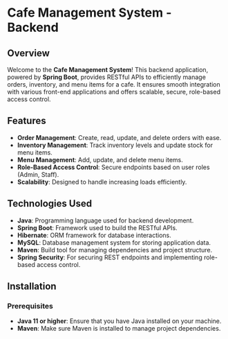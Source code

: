 # Cafe Management System - Backend

## Overview
Welcome to the **Cafe Management System**! This backend application, powered by **Spring Boot**, provides RESTful APIs to efficiently manage orders, inventory, and menu items for a cafe. It ensures smooth integration with various front-end applications and offers scalable, secure, role-based access control.


## Features
- **Order Management**: Create, read, update, and delete orders with ease.
- **Inventory Management**: Track inventory levels and update stock for menu items.
- **Menu Management**: Add, update, and delete menu items.
- **Role-Based Access Control**: Secure endpoints based on user roles (Admin, Staff).
- **Scalability**: Designed to handle increasing loads efficiently.

## Technologies Used
- **Java**: Programming language used for backend development.
- **Spring Boot**: Framework used to build the RESTful APIs.
- **Hibernate**: ORM framework for database interactions.
- **MySQL**: Database management system for storing application data.
- **Maven**: Build tool for managing dependencies and project structure.
- **Spring Security**: For securing REST endpoints and implementing role-based access control.

## Installation

### Prerequisites
- **Java 11 or higher**: Ensure that you have Java installed on your machine.
- **Maven**: Make sure Maven is installed to manage project dependencies.
